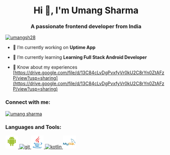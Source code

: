 <h1 align="center">Hi 👋, I'm Umang Sharma</h1>
<h3 align="center">A passionate frontend developer from India</h3>

<p align="left"> <a href="https://github.com/ryo-ma/github-profile-trophy"><img src="https://github-profile-trophy.vercel.app/?username=umangsh28" alt="umangsh28" /></a> </p>

- 🔭 I’m currently working on **Uptime App**

- 🌱 I’m currently learning **Learning Full Stack Android Developer**

- 📄 Know about my experiences [https://drive.google.com/file/d/13C84cLvDgPvxfyVr0kU2C8rYn0ZtAFzP/view?usp=sharing](https://drive.google.com/file/d/13C84cLvDgPvxfyVr0kU2C8rYn0ZtAFzP/view?usp=sharing)

<h3 align="left">Connect with me:</h3>
<p align="left">
<a href="https://linkedin.com/in/umang sharma" target="blank"><img align="center" src="https://raw.githubusercontent.com/rahuldkjain/github-profile-readme-generator/master/src/images/icons/Social/linked-in-alt.svg" alt="umang sharma" height="30" width="40" /></a>
</p>

<h3 align="left">Languages and Tools:</h3>
<p align="left"> <a href="https://developer.android.com" target="_blank"> <img src="https://raw.githubusercontent.com/devicons/devicon/master/icons/android/android-original-wordmark.svg" alt="android" width="40" height="40"/> </a> <a href="https://git-scm.com/" target="_blank"> <img src="https://www.vectorlogo.zone/logos/git-scm/git-scm-icon.svg" alt="git" width="40" height="40"/> </a> <a href="https://www.java.com" target="_blank"> <img src="https://raw.githubusercontent.com/devicons/devicon/master/icons/java/java-original.svg" alt="java" width="40" height="40"/> </a> <a href="https://kotlinlang.org" target="_blank"> <img src="https://www.vectorlogo.zone/logos/kotlinlang/kotlinlang-icon.svg" alt="kotlin" width="40" height="40"/> </a> <a href="https://www.mysql.com/" target="_blank"> <img src="https://raw.githubusercontent.com/devicons/devicon/master/icons/mysql/mysql-original-wordmark.svg" alt="mysql" width="40" height="40"/> </a> </p>
